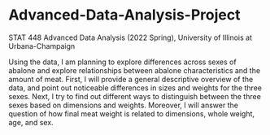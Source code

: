 # Advanced-Data-Analysis-Project

STAT 448 Advanced Data Analysis (2022 Spring), University of Illinois at Urbana-Champaign

Using the data, I am planning to explore differences across sexes of abalone and explore relationships between abalone characteristics and the amount of meat. First, I will provide a general descriptive overview of the data, and point out noticeable differences in sizes and weights for the three sexes. Next, I try to find out different ways to distinguish between the three sexes based on dimensions and weights. Moreover, I will answer the question of how final meat weight is related to dimensions, whole weight, age, and sex.
